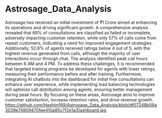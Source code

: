# Astrosage_Data_Analysis
Astrosage has received an initial investment of ₹1 Crore aimed at enhancing its operations and driving significant growth. 
A comprehensive analysis revealed that 68% of consultations are classified as failed or incomplete, adversely impacting customer retention, while only 57% of calls come from repeat customers, indicating a need for improved engagement strategies. Additionally, 52.8% of agents received ratings below 4 out of 5, with the highest revenue generated from calls, although the majority of user interactions occur through chat. The analysis identified peak call hours between 6 AM and 4 PM. To address these challenges, it is recommended that targeted training programs be developed for agents with lower ratings, measuring their performance before and after training. Furthermore, integrating AI chatbots into the dashboard for initial free consultations can enhance user experience, while implementing load balancing technologies will optimize call distribution among agents, ensuring better management during peak hours. By focusing on these areas, Astrosage aims to improve customer satisfaction, increase retention rates, and drive revenue growth.
https://github.com/Hashim169/Astrosage_Data_Analysis/blob/df07248b09a3039e74809470fee410a85c7f2e1a/Dashboard.jpg
